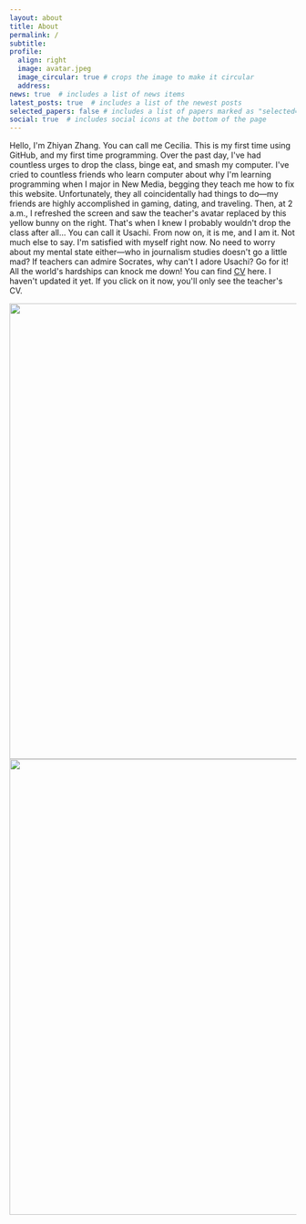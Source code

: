 ```yaml
---
layout: about
title: About
permalink: /
subtitle: 
profile:
  align: right
  image: avatar.jpeg
  image_circular: true # crops the image to make it circular
  address: 
news: true  # includes a list of news items
latest_posts: true  # includes a list of the newest posts
selected_papers: false # includes a list of papers marked as "selected={true}"
social: true  # includes social icons at the bottom of the page
---
```


Hello, I'm Zhiyan Zhang. You can call me Cecilia. This is my first time using GitHub, and my first time programming. Over the past day, I've had countless urges to drop the class, binge eat, and smash my computer. I've cried to countless friends who learn computer about why I'm learning programming when I major in New Media, begging they teach me how to fix this website. Unfortunately, they all coincidentally had things to do—my friends are highly accomplished in gaming, dating, and traveling. Then, at 2 a.m., I refreshed the screen and saw the teacher's avatar replaced by this yellow bunny on the right. That's when I knew I probably wouldn't drop the class after all... You can call it Usachi. From now on, it is me, and I am it. Not much else to say. I'm satisfied with myself right now. No need to worry about my mental state either—who in journalism studies doesn't go a little mad? If teachers can admire Socrates, why can't I adore Usachi? Go for it! All the world's hardships can knock me down! You can find [CV](cv/) here. I haven't updated it yet. If you click on it now, you'll only see the teacher's CV.

<img src="https://user-images.githubusercontent.com/543384/178952701-6e595809-3059-41d4-9d88-356a9b339445.png" align = "middle" width = "800px">


<br>

<a href="https://github.com/SocratesClub/SocratesClub.github.io/edit/master/_pages/about.md">
  <img src="https://user-images.githubusercontent.com/543384/192227995-fdb3a693-2f68-4dc4-b9bd-06053066322f.png" width = "800" align="middle" />
</a>

<br>

